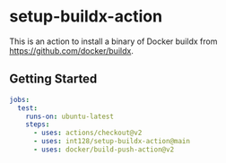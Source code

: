# setup-buildx-action

This is an action to install a binary of Docker buildx from https://github.com/docker/buildx.


## Getting Started

```yaml
jobs:
  test:
    runs-on: ubuntu-latest
    steps:
      - uses: actions/checkout@v2
      - uses: int128/setup-buildx-action@main
      - uses: docker/build-push-action@v2
```
